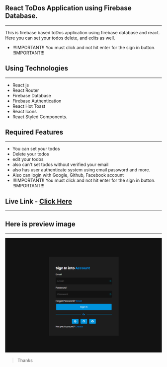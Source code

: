 ## React ToDos Application using Firebase Database.

---

This is firebase based toDos application using firebase database and react. Here you can set your todos delete, and edits as well.

- !!!IMPORTANT!! You must click and not hit enter for the sign in button. !!IMPORTANT!!!

## Using Technologies

---

- React js
- React Router
- Firebase Database
- Firebase Authentication
- React Hot Toast
- React Icons
- React Styled Components.

## Required Features

---

- You can set your todos
- Delete your todos
- edit your todos
- also can't set todos without verified your email
- also has user authenticate system using email password and more.
- Also can login with Google, Github, Facebook account
- !!!IMPORTANT!! You must click and not hit enter for the sign in button. !!IMPORTANT!!!

## Live Link - [Click Here](https://react-todos-app-abf31.web.app/login)

---

## Here is preview image

---

![imageScreenshot](./preview.png)

> Thanks 
